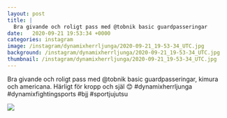 ```yaml
---
layout: post
title: |
  Bra givande och roligt pass med @tobnik basic guardpasseringar
date:   2020-09-21 19:53:34 +0000
categories: instagram
image: /instagram/dynamixherrljunga/2020-09-21_19-53-34_UTC.jpg
background: /instagram/dynamixherrljunga/2020-09-21_19-53-34_UTC.jpg
thumbnail: /instagram/dynamixherrljunga/2020-09-21_19-53-34_UTC.jpg
---
```

Bra givande och roligt pass med @tobnik basic guardpasseringar, kimura och americana. Härligt för kropp och själ 😊 #dynamixherrljunga #dynamixfightingsports #bjj #sportjujutsu



<img src='/www-dynamix-herrljunga/instagram/dynamixherrljunga/2020-09-21_19-53-34_UTC.jpg' class='img-fluid' />

